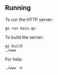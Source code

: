 ## Running

To run the HTTP server:

    go run main.go

To build the server:

    go build
    ./www

For help:

    ./www -h
